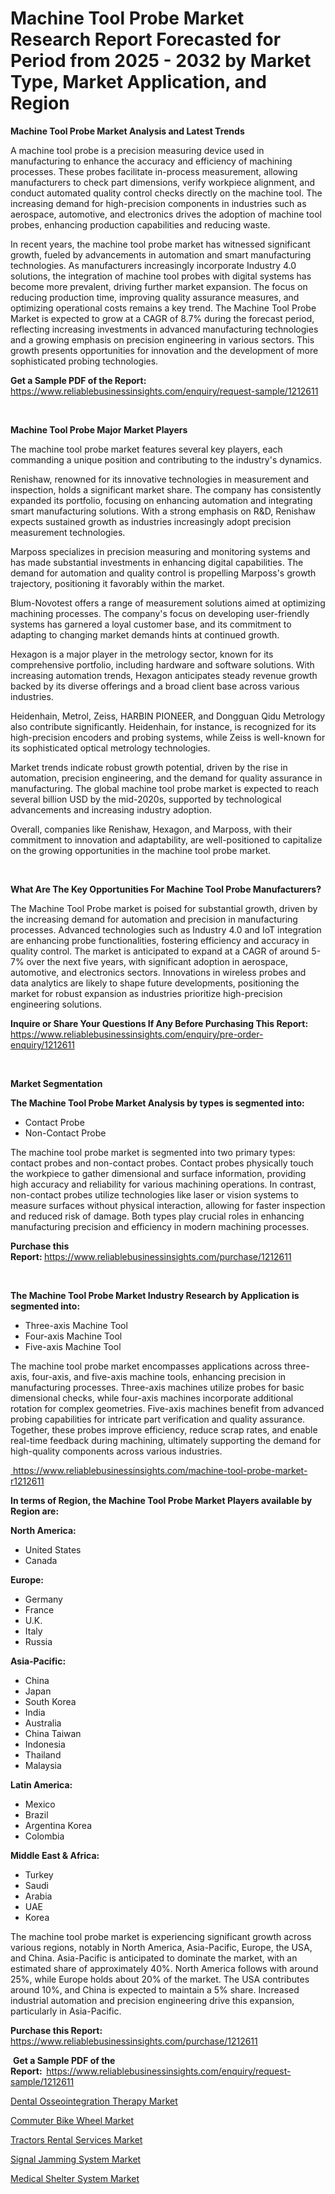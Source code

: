 <p><h1>Machine Tool Probe Market Research Report Forecasted for Period from 2025 -  2032 by Market Type, Market Application, and Region</h1></p><p><strong>Machine Tool Probe Market Analysis and Latest Trends</strong></p>
<p><p>A machine tool probe is a precision measuring device used in manufacturing to enhance the accuracy and efficiency of machining processes. These probes facilitate in-process measurement, allowing manufacturers to check part dimensions, verify workpiece alignment, and conduct automated quality control checks directly on the machine tool. The increasing demand for high-precision components in industries such as aerospace, automotive, and electronics drives the adoption of machine tool probes, enhancing production capabilities and reducing waste.</p><p>In recent years, the machine tool probe market has witnessed significant growth, fueled by advancements in automation and smart manufacturing technologies. As manufacturers increasingly incorporate Industry 4.0 solutions, the integration of machine tool probes with digital systems has become more prevalent, driving further market expansion. The focus on reducing production time, improving quality assurance measures, and optimizing operational costs remains a key trend. The Machine Tool Probe Market is expected to grow at a CAGR of 8.7% during the forecast period, reflecting increasing investments in advanced manufacturing technologies and a growing emphasis on precision engineering in various sectors. This growth presents opportunities for innovation and the development of more sophisticated probing technologies.</p></p>
<p><strong>Get a Sample PDF of the Report:&nbsp;</strong> <a href="https://www.reliablebusinessinsights.com/enquiry/request-sample/1212611?utm_campaign=84&utm_medium=2&utm_source=Github&utm_content=ia&utm_term=24032025&utm_id=machine-tool-probe">https://www.reliablebusinessinsights.com/enquiry/request-sample/1212611</a></p>
<p>&nbsp;</p>
<p><strong>Machine Tool Probe Major Market Players</strong></p>
<p><p>The machine tool probe market features several key players, each commanding a unique position and contributing to the industry's dynamics.</p><p>Renishaw, renowned for its innovative technologies in measurement and inspection, holds a significant market share. The company has consistently expanded its portfolio, focusing on enhancing automation and integrating smart manufacturing solutions. With a strong emphasis on R&D, Renishaw expects sustained growth as industries increasingly adopt precision measurement technologies.</p><p>Marposs specializes in precision measuring and monitoring systems and has made substantial investments in enhancing digital capabilities. The demand for automation and quality control is propelling Marposs's growth trajectory, positioning it favorably within the market.</p><p>Blum-Novotest offers a range of measurement solutions aimed at optimizing machining processes. The company's focus on developing user-friendly systems has garnered a loyal customer base, and its commitment to adapting to changing market demands hints at continued growth.</p><p>Hexagon is a major player in the metrology sector, known for its comprehensive portfolio, including hardware and software solutions. With increasing automation trends, Hexagon anticipates steady revenue growth backed by its diverse offerings and a broad client base across various industries.</p><p>Heidenhain, Metrol, Zeiss, HARBIN PIONEER, and Dongguan Qidu Metrology also contribute significantly. Heidenhain, for instance, is recognized for its high-precision encoders and probing systems, while Zeiss is well-known for its sophisticated optical metrology technologies. </p><p>Market trends indicate robust growth potential, driven by the rise in automation, precision engineering, and the demand for quality assurance in manufacturing. The global machine tool probe market is expected to reach several billion USD by the mid-2020s, supported by technological advancements and increasing industry adoption. </p><p>Overall, companies like Renishaw, Hexagon, and Marposs, with their commitment to innovation and adaptability, are well-positioned to capitalize on the growing opportunities in the machine tool probe market.</p></p>
<p>&nbsp;</p>
<p><strong>What Are The Key Opportunities For Machine Tool Probe Manufacturers?</strong></p>
<p><p>The Machine Tool Probe market is poised for substantial growth, driven by the increasing demand for automation and precision in manufacturing processes. Advanced technologies such as Industry 4.0 and IoT integration are enhancing probe functionalities, fostering efficiency and accuracy in quality control. The market is anticipated to expand at a CAGR of around 5-7% over the next five years, with significant adoption in aerospace, automotive, and electronics sectors. Innovations in wireless probes and data analytics are likely to shape future developments, positioning the market for robust expansion as industries prioritize high-precision engineering solutions.</p></p>
<p><strong>Inquire or Share Your Questions If Any Before Purchasing This Report:</strong> <a href="https://www.reliablebusinessinsights.com/enquiry/pre-order-enquiry/1212611?utm_campaign=84&utm_medium=2&utm_source=Github&utm_content=ia&utm_term=24032025&utm_id=machine-tool-probe">https://www.reliablebusinessinsights.com/enquiry/pre-order-enquiry/1212611</a></p>
<p>&nbsp;</p>
<p><strong>Market Segmentation</strong></p>
<p><strong>The Machine Tool Probe Market Analysis by types is segmented into:</strong></p>
<p><ul><li>Contact Probe</li><li>Non-Contact Probe</li></ul></p>
<p><p>The machine tool probe market is segmented into two primary types: contact probes and non-contact probes. Contact probes physically touch the workpiece to gather dimensional and surface information, providing high accuracy and reliability for various machining operations. In contrast, non-contact probes utilize technologies like laser or vision systems to measure surfaces without physical interaction, allowing for faster inspection and reduced risk of damage. Both types play crucial roles in enhancing manufacturing precision and efficiency in modern machining processes.</p></p>
<p><strong>Purchase this Report:&nbsp;</strong><a href="https://www.reliablebusinessinsights.com/purchase/1212611?utm_campaign=84&utm_medium=2&utm_source=Github&utm_content=ia&utm_term=24032025&utm_id=machine-tool-probe">https://www.reliablebusinessinsights.com/purchase/1212611</a></p>
<p>&nbsp;</p>
<p><strong>The Machine Tool Probe Market Industry Research by Application is segmented into:</strong></p>
<p><ul><li>Three-axis Machine Tool</li><li>Four-axis Machine Tool</li><li>Five-axis Machine Tool</li></ul></p>
<p><p>The machine tool probe market encompasses applications across three-axis, four-axis, and five-axis machine tools, enhancing precision in manufacturing processes. Three-axis machines utilize probes for basic dimensional checks, while four-axis machines incorporate additional rotation for complex geometries. Five-axis machines benefit from advanced probing capabilities for intricate part verification and quality assurance. Together, these probes improve efficiency, reduce scrap rates, and enable real-time feedback during machining, ultimately supporting the demand for high-quality components across various industries.</p></p>
<p><a href="https://www.reliablebusinessinsights.com/machine-tool-probe-market-r1212611?utm_campaign=84&utm_medium=2&utm_source=Github&utm_content=ia&utm_term=24032025&utm_id=machine-tool-probe">&nbsp;https://www.reliablebusinessinsights.com/machine-tool-probe-market-r1212611</a></p>
<p><strong>In terms of Region, the Machine Tool Probe Market Players available by Region are:</strong></p>
<p>
    <p> <strong> North America: </strong>
        <ul>
            <li>United States</li>
            <li>Canada</li>
        </ul>
        </p> 
    <p> <strong> Europe: </strong>
        <ul>
            <li>Germany</li>
            <li>France</li>
            <li>U.K.</li>
            <li>Italy</li>
            <li>Russia</li>
        </ul>
        </p> 
    <p> <strong> Asia-Pacific: </strong>
        <ul>
            <li>China</li>
            <li>Japan</li>
            <li>South Korea</li>
            <li>India</li>
            <li>Australia</li>
            <li>China Taiwan</li>
            <li>Indonesia</li>
            <li>Thailand</li>
            <li>Malaysia</li>
        </ul>
        </p> 
    <p> <strong> Latin America: </strong>
        <ul>
            <li>Mexico</li>
            <li>Brazil</li>
            <li>Argentina Korea</li>
            <li>Colombia</li>
        </ul>
        </p> 
    <p> <strong> Middle East & Africa: </strong>
        <ul>
            <li>Turkey</li>
            <li>Saudi</li>
            <li>Arabia</li>
            <li>UAE</li>
            <li>Korea</li>
        </ul>
    </p>
    </p>
<p><p>The machine tool probe market is experiencing significant growth across various regions, notably in North America, Asia-Pacific, Europe, the USA, and China. Asia-Pacific is anticipated to dominate the market, with an estimated share of approximately 40%. North America follows with around 25%, while Europe holds about 20% of the market. The USA contributes around 10%, and China is expected to maintain a 5% share. Increased industrial automation and precision engineering drive this expansion, particularly in Asia-Pacific.</p></p>
<p><strong>Purchase this Report: </strong><a href="https://www.reliablebusinessinsights.com/purchase/1212611?utm_campaign=84&utm_medium=2&utm_source=Github&utm_content=ia&utm_term=24032025&utm_id=machine-tool-probe">https://www.reliablebusinessinsights.com/purchase/1212611</a></p>
<p>&nbsp;<strong>Get a Sample PDF of the Report:&nbsp;&nbsp;</strong><a href="https://www.reliablebusinessinsights.com/enquiry/request-sample/1212611?utm_campaign=84&utm_medium=2&utm_source=Github&utm_content=ia&utm_term=24032025&utm_id=machine-tool-probe">https://www.reliablebusinessinsights.com/enquiry/request-sample/1212611</a></p>
<p><strong></strong></p>
<p><p><a href="https://github.com/izetajhazuga/Market-Research-Report-List-1/blob/main/dental-osseointegration-therapy-market.md?utm_campaign=84&utm_medium=2&utm_source=Github&utm_content=ia&utm_term=24032025&utm_id=machine-tool-probe">Dental Osseointegration Therapy Market</a></p><p><a href="https://github.com/akramisabtu/Market-Research-Report-List-1/blob/main/commuter-bike-wheel-market.md?utm_campaign=84&utm_medium=2&utm_source=Github&utm_content=ia&utm_term=24032025&utm_id=machine-tool-probe">Commuter Bike Wheel Market</a></p><p><a href="https://github.com/cherrivacius/Market-Research-Report-List-1/blob/main/tractors-rental-services-market.md?utm_campaign=84&utm_medium=2&utm_source=Github&utm_content=ia&utm_term=24032025&utm_id=machine-tool-probe">Tractors Rental Services Market</a></p><p><a href="https://github.com/mafuzakirju/Market-Research-Report-List-1/blob/main/signal-jamming-system-market.md?utm_campaign=84&utm_medium=2&utm_source=Github&utm_content=ia&utm_term=24032025&utm_id=machine-tool-probe">Signal Jamming System Market</a></p><p><a href="https://github.com/Mayankdeswa/Market-Research-Report-List-1/blob/main/medical-shelter-system-market.md?utm_campaign=84&utm_medium=2&utm_source=Github&utm_content=ia&utm_term=24032025&utm_id=machine-tool-probe">Medical Shelter System Market</a></p></p>